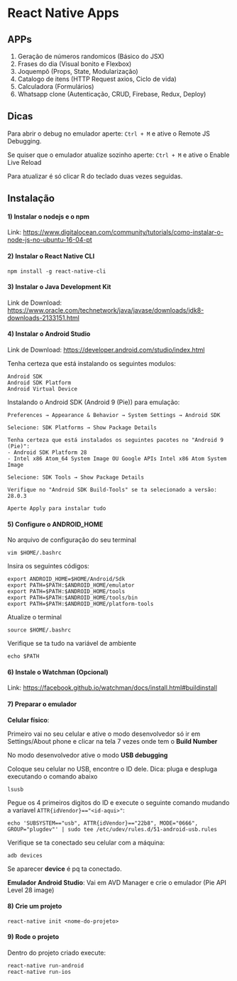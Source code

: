 # React Native Apps

## APPs

1. Geração de números randomicos (Básico do JSX)
2. Frases do dia (Visual bonito e Flexbox)
3. Joquempô (Props, State, Modularização)
4. Catalogo de itens (HTTP Request axios, Ciclo de vida)
5. Calculadora (Formulários)
6. Whatsapp clone (Autenticação, CRUD, Firebase, Redux, Deploy)

## Dicas

Para abrir o debug no emulador aperte: ```Ctrl + M``` e ative o Remote JS Debugging.

Se quiser que o emulador atualize sozinho aperte: ```Ctrl + M``` e ative o Enable Live Reload

Para atualizar é só clicar R do teclado duas vezes seguidas.

## Instalação

#### 1) Instalar o nodejs e o npm

Link: https://www.digitalocean.com/community/tutorials/como-instalar-o-node-js-no-ubuntu-16-04-pt

#### 2) Instalar o React Native CLI

```
npm install -g react-native-cli
```

#### 3) Instalar o Java Development Kit

Link de Download: https://www.oracle.com/technetwork/java/javase/downloads/jdk8-downloads-2133151.html

#### 4) Instalar o Android Studio

Link de Download: https://developer.android.com/studio/index.html

Tenha certeza que está instalando os seguintes modulos:

```
Android SDK
Android SDK Platform
Android Virtual Device
```

Instalando o Android SDK (Android 9 (Pie)) para emulação:

```
Preferences → Appearance & Behavior → System Settings → Android SDK

Selecione: SDK Platforms → Show Package Details

Tenha certeza que está instalados os seguintes pacotes no "Android 9 (Pie)":
- Android SDK Platform 28
- Intel x86 Atom_64 System Image OU Google APIs Intel x86 Atom System Image

Selecione: SDK Tools → Show Package Details

Verifique no "Android SDK Build-Tools" se ta selecionado a versão: 28.0.3

Aperte Apply para instalar tudo
```

#### 5) Configure o ANDROID_HOME

No arquivo de configuração do seu terminal

```
vim $HOME/.bashrc
```

Insira os seguintes códigos:

```
export ANDROID_HOME=$HOME/Android/Sdk
export PATH=$PATH:$ANDROID_HOME/emulator
export PATH=$PATH:$ANDROID_HOME/tools
export PATH=$PATH:$ANDROID_HOME/tools/bin
export PATH=$PATH:$ANDROID_HOME/platform-tools
```

Atualize o terminal

```
source $HOME/.bashrc
```

Verifique se ta tudo na variável de ambiente

```
echo $PATH
```

#### 6) Instale o Watchman (Opcional)

Link: https://facebook.github.io/watchman/docs/install.html#buildinstall

#### 7) Preparar o emulador

**Celular físico**:

Primeiro vai no seu celular e ative o modo desenvolvedor só ir em Settings/About phone e clicar na tela 7 vezes onde tem o **Build Number**

No modo desenvolvedor ative o modo **USB debugging**

Coloque seu celular no USB, encontre o ID dele. Dica: pluga e despluga executando o comando abaixo

```
lsusb
```

Pegue os 4 primeiros digitos do ID e execute o seguinte comando mudando a varíavel ```ATTR{idVendor}=="<id-aqui>"```:

```
echo 'SUBSYSTEM=="usb", ATTR{idVendor}=="22b8", MODE="0666", GROUP="plugdev"' | sudo tee /etc/udev/rules.d/51-android-usb.rules
```

Verifique se ta conectado seu celular com a máquina:

```
adb devices
```

Se aparecer **device** é pq ta conectado.

**Emulador Android Studio**: Vai em AVD Manager e crie o emulador (Pie API Level 28 image)

#### 8) Crie um projeto

```
react-native init <nome-do-projeto>
```

#### 9) Rode o projeto

Dentro do projeto criado execute:

```
react-native run-android
react-native run-ios
```